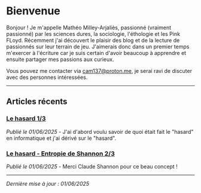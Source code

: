 # Bienvenue

Bonjour ! Je m'appelle Mathéo Milley-Arjaliès, passionné (vraiment passionné) par les sciences dures, la sociologie, l'éthologie et les Pink FLoyd. Récemment j'ai découvert le plaisir des blog et de la lecture de passionnés sur leur terrain de jeu. J'aimerais donc dans un premier temps m'exercer à l'écriture car je suis certain d'avoir beaucoup à apprendre et ensuite partager mes passions aux curieux.

Vous pouvez me contacter via cam137@proton.me, je serai ravi de discuter avec des personnes intéressées.

---

## Articles récents

### [Le hasard 1/3](./articles/2025/hasard.md)
*Publié le 01/06/2025* - J'ai d'abord voulu savoir de quoi était fait le "hasard" en informatique et j'ai dérivé sur le "hasard".

### [Le hasard - Entropie de Shannon 2/3](./articles/2025/entropie-shannon.md)
*Publié le 01/06/2025* - Merci Claude Shannon pour ce beau concept !

---

*Dernière mise à jour : 01/06/2025*
